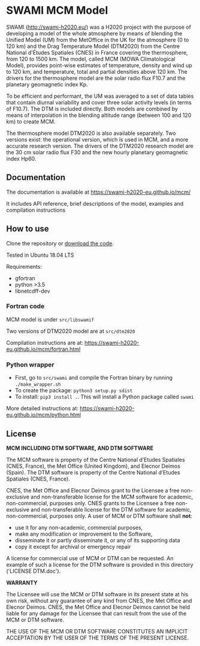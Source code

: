 # SWAMI MCM Model

SWAMI (http://swami-h2020.eu/) was a H2020 project with the purpose of developing a model of the whole atmosphere by means of blending the Unified Model (UM) from the MetOffice in the UK for the atmosphere (0 to 120 km) and the Drag Temperature Model (DTM2020) from the Centre National d'Études Spatiales (CNES) in France covering the thermosphere, from 120 to 1500 km. The model, called MCM (MOWA Climatological Model), provides point-wise estimates of temperature, density and wind up to 120 km, and temperature, total and partial densities above 120 km. The drivers for the thermosphere model are the solar radio flux F10.7 and the planetary geomagnetic index Kp.

To be efficient and performant, the UM was averaged to a set of data tables that contain diurnal variability and cover three solar activity levels (in terms of F10.7). The DTM is included directly. Both models are combined by means of interpolation in the blending altitude range (between 100 and 120 km) to create MCM.

The thermosphere model DTM2020 is also available separately. Two versions exist: the operational version, which is used in MCM, and a more accurate research version. The drivers of the DTM2020 research model are the 30 cm solar radio flux F30 and the new hourly planetary geomagnetic index Hp60.


## Documentation

The documentation is available at https://swami-h2020-eu.github.io/mcm/

It includes API reference, brief descriptions of the model, examples and compilation instructions

## How to use

Clone the repository or [download the code](https://github.com/swami-h2020-eu/mcm/archive/refs/heads/main.zip).

Tested in Ubuntu 18.04 LTS

Requirements:
* gfortran
* python >3.5
* libnetcdff-dev

### Fortran code

MCM model is under `src/libswamif`

Two versions of DTM2020 model are at `src/dtm2020`

Compilation instructions are at: https://swami-h2020-eu.github.io/mcm/fortran.html

### Python wrapper

* First, go to `src/swami` and compile the Fortran binary by running `./make_wrapper.sh`
* To create the package: `python3 setup.py sdist`
* To install: `pip3 install .`. This will install a Python package called `swami`

More detailed instructions at: https://swami-h2020-eu.github.io/mcm/python.html

## License

**MCM INCLUDING DTM SOFTWARE, AND DTM SOFTWARE**

The MCM software is property of the Centre National d’Etudes Spatiales (CNES, France), the Met Office
(United Kingdom), and Elecnor Deimos (Spain). The DTM software is property of the Centre National
d’Etudes Spatiales (CNES, France).

CNES, the Met Office and Elecnor Deimos grant to the Licensee a free non-exclusive and non-transferable
license for the MCM software for academic, non-commercial, purposes only. CNES grants to the Licensee a
free non-exclusive and non-transferable license for the DTM software for academic, non-commercial,
purposes only. A user of MCM or DTM software shall **not**:
- use it for any non-academic, commercial purposes,
- make any modification or improvement to the Software,
- disseminate it or partly disseminate it, or any of its supporting data
- copy it except for archival or emergency repair

A license for commercial use of MCM or DTM can be requested. An example of such a license for the DTM
software is provided in this directory ('LICENSE DTM.doc').

**WARRANTY**

The Licensee will use the MCM or DTM software in its present state at his own risk, without any guarantee of
any kind from CNES, the Met Office and Elecnor Deimos.
CNES, the Met Office and Elecnor Deimos cannot be held liable for any damage for the Licensee that can
result from the use of the MCM or DTM software.

THE USE OF THE MCM OR DTM SOFTWARE CONSTITUTES AN IMPLICIT ACCEPTATION BY THE
USER OF THE TERMS OF THE PRESENT LICENSE.
